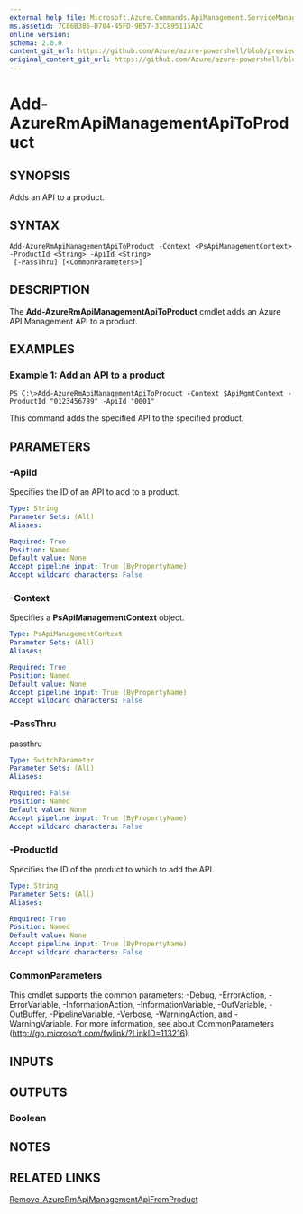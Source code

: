 ```yaml
---
external help file: Microsoft.Azure.Commands.ApiManagement.ServiceManagement.dll-Help.xml
ms.assetid: 7C86B385-D784-45FD-9B57-31C895115A2C
online version:
schema: 2.0.0
content_git_url: https://github.com/Azure/azure-powershell/blob/preview/src/ResourceManager/ApiManagement/Commands.ApiManagement/help/Add-AzureRmApiManagementApiToProduct.md
original_content_git_url: https://github.com/Azure/azure-powershell/blob/preview/src/ResourceManager/ApiManagement/Commands.ApiManagement/help/Add-AzureRmApiManagementApiToProduct.md
---
```


# Add-AzureRmApiManagementApiToProduct

## SYNOPSIS
Adds an API to a product.

## SYNTAX

```
Add-AzureRmApiManagementApiToProduct -Context <PsApiManagementContext> -ProductId <String> -ApiId <String>
 [-PassThru] [<CommonParameters>]
```

## DESCRIPTION
The **Add-AzureRmApiManagementApiToProduct** cmdlet adds an Azure API Management API to a product.

## EXAMPLES

### Example 1: Add an API to a product
```
PS C:\>Add-AzureRmApiManagementApiToProduct -Context $ApiMgmtContext -ProductId "0123456789" -ApiId "0001"
```

This command adds the specified API to the specified product.

## PARAMETERS

### -ApiId
Specifies the ID of an API to add to a product.

```yaml
Type: String
Parameter Sets: (All)
Aliases: 

Required: True
Position: Named
Default value: None
Accept pipeline input: True (ByPropertyName)
Accept wildcard characters: False
```

### -Context
Specifies a **PsApiManagementContext** object.

```yaml
Type: PsApiManagementContext
Parameter Sets: (All)
Aliases: 

Required: True
Position: Named
Default value: None
Accept pipeline input: True (ByPropertyName)
Accept wildcard characters: False
```

### -PassThru
passthru

```yaml
Type: SwitchParameter
Parameter Sets: (All)
Aliases: 

Required: False
Position: Named
Default value: None
Accept pipeline input: True (ByPropertyName)
Accept wildcard characters: False
```

### -ProductId
Specifies the ID of the product to which to add the API.

```yaml
Type: String
Parameter Sets: (All)
Aliases: 

Required: True
Position: Named
Default value: None
Accept pipeline input: True (ByPropertyName)
Accept wildcard characters: False
```

### CommonParameters
This cmdlet supports the common parameters: -Debug, -ErrorAction, -ErrorVariable, -InformationAction, -InformationVariable, -OutVariable, -OutBuffer, -PipelineVariable, -Verbose, -WarningAction, and -WarningVariable. For more information, see about_CommonParameters (http://go.microsoft.com/fwlink/?LinkID=113216).

## INPUTS

## OUTPUTS

### Boolean

## NOTES

## RELATED LINKS

[Remove-AzureRmApiManagementApiFromProduct](./Remove-AzureRmApiManagementApiFromProduct.md)


